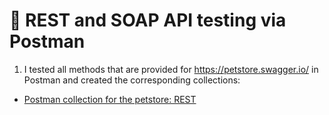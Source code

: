 #  🔗 REST and SOAP API testing via Postman 

1) I tested all methods that are provided for https://petstore.swagger.io/ in Postman and created the corresponding collections:
 <ul>
<li>  <a href="https://www.postman.com/warped-shuttle-505474/workspace/petsore/collection/31687214-0a799851-b08e-4d3b-8caf-5bbc19917cde?action=share&creator=31687214">Postman collection for the petstore: REST</a>  </li>
</ul>

